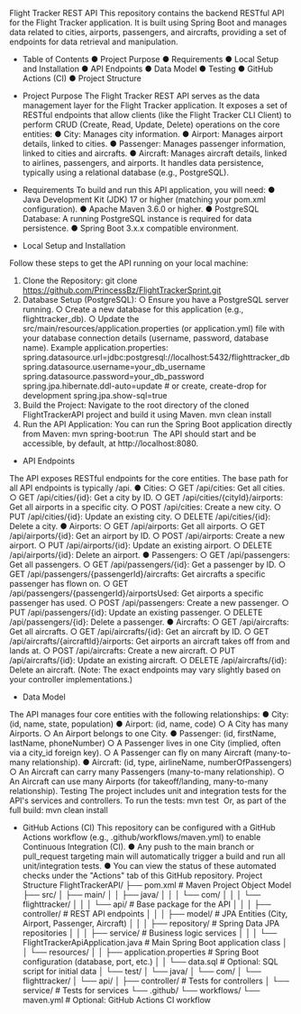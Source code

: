 Flight Tracker REST API
This repository contains the backend RESTful API for the Flight Tracker application. It is built using Spring Boot and manages data related to cities, airports, passengers, and aircrafts, providing a set of endpoints for data retrieval and manipulation.

- Table of Contents
●	Project Purpose
●	Requirements
●	Local Setup and Installation
●	API Endpoints
●	Data Model
●	Testing
●	GitHub Actions (CI)
●	Project Structure

- Project Purpose
The Flight Tracker REST API serves as the data management layer for the Flight Tracker application. It exposes a set of RESTful endpoints that allow clients (like the Flight Tracker CLI Client) to perform CRUD (Create, Read, Update, Delete) operations on the core entities:
●	City: Manages city information.
●	Airport: Manages airport details, linked to cities.
●	Passenger: Manages passenger information, linked to cities and aircrafts.
●	Aircraft: Manages aircraft details, linked to airlines, passengers, and airports.
It handles data persistence, typically using a relational database (e.g., PostgreSQL).

- Requirements
To build and run this API application, you will need:
●	Java Development Kit (JDK) 17 or higher (matching your pom.xml configuration).
●	Apache Maven 3.6.0 or higher.
●	PostgreSQL Database: A running PostgreSQL instance is required for data persistence.
●	Spring Boot 3.x.x compatible environment.

- Local Setup and Installation
  
Follow these steps to get the API running on your local machine:
1.	Clone the Repository: git clone https://github.com/PrincessBz/FlightTrackerSprint.git
2.	Database Setup (PostgreSQL):
○	Ensure you have a PostgreSQL server running.
○	Create a new database for this application (e.g., flighttracker_db).
○	Update the src/main/resources/application.properties (or application.yml) file with your database connection details (username, password, database name). Example application.properties: spring.datasource.url=jdbc:postgresql://localhost:5432/flighttracker_db spring.datasource.username=your_db_username spring.datasource.password=your_db_password spring.jpa.hibernate.ddl-auto=update # or create, create-drop for development spring.jpa.show-sql=true 
3.	Build the Project: Navigate to the root directory of the cloned FlightTrackerAPI project and build it using Maven. mvn clean install 
4.	Run the API Application: You can run the Spring Boot application directly from Maven: mvn spring-boot:run  The API should start and be accessible, by default, at http://localhost:8080.

- API Endpoints

The API exposes RESTful endpoints for the core entities. The base path for all API endpoints is typically /api.
●	Cities:
○	GET /api/cities: Get all cities.
○	GET /api/cities/{id}: Get a city by ID.
○	GET /api/cities/{cityId}/airports: Get all airports in a specific city.
○	POST /api/cities: Create a new city.
○	PUT /api/cities/{id}: Update an existing city.
○	DELETE /api/cities/{id}: Delete a city.
●	Airports:
○	GET /api/airports: Get all airports.
○	GET /api/airports/{id}: Get an airport by ID.
○	POST /api/airports: Create a new airport.
○	PUT /api/airports/{id}: Update an existing airport.
○	DELETE /api/airports/{id}: Delete an airport.
●	Passengers:
○	GET /api/passengers: Get all passengers.
○	GET /api/passengers/{id}: Get a passenger by ID.
○	GET /api/passengers/{passengerId}/aircrafts: Get aircrafts a specific passenger has flown on.
○	GET /api/passengers/{passengerId}/airportsUsed: Get airports a specific passenger has used.
○	POST /api/passengers: Create a new passenger.
○	PUT /api/passengers/{id}: Update an existing passenger.
○	DELETE /api/passengers/{id}: Delete a passenger.
●	Aircrafts:
○	GET /api/aircrafts: Get all aircrafts.
○	GET /api/aircrafts/{id}: Get an aircraft by ID.
○	GET /api/aircrafts/{aircraftId}/airports: Get airports an aircraft takes off from and lands at.
○	POST /api/aircrafts: Create a new aircraft.
○	PUT /api/aircrafts/{id}: Update an existing aircraft.
○	DELETE /api/aircrafts/{id}: Delete an aircraft.
(Note: The exact endpoints may vary slightly based on your controller implementations.)

- Data Model

The API manages four core entities with the following relationships:
●	City: (id, name, state, population)
●	Airport: (id, name, code)
○	A City has many Airports.
○	An Airport belongs to one City.
●	Passenger: (id, firstName, lastName, phoneNumber)
○	A Passenger lives in one City (implied, often via a city_id foreign key).
○	A Passenger can fly on many Aircraft (many-to-many relationship).
●	Aircraft: (id, type, airlineName, numberOfPassengers)
○	An Aircraft can carry many Passengers (many-to-many relationship).
○	An Aircraft can use many Airports (for takeoff/landing, many-to-many relationship).
Testing
The project includes unit and integration tests for the API's services and controllers.
To run the tests:
mvn test 
Or, as part of the full build:
mvn clean install 

- GitHub Actions (CI)
This repository can be configured with a GitHub Actions workflow (e.g., .github/workflows/maven.yml) to enable Continuous Integration (CI).
●	Any push to the main branch or pull_request targeting main will automatically trigger a build and run all unit/integration tests.
●	You can view the status of these automated checks under the "Actions" tab of this GitHub repository.
Project Structure
FlightTrackerAPI/
├── pom.xml                                  # Maven Project Object Model
├── src/
│   ├── main/
│   │   ├── java/
│   │   │   └── com/
│   │   │       └── flighttracker/
│   │   │           └── api/                 # Base package for the API
│   │   │               ├── controller/      # REST API endpoints
│   │   │               ├── model/           # JPA Entities (City, Airport, Passenger, Aircraft)
│   │   │               ├── repository/      # Spring Data JPA repositories
│   │   │               ├── service/         # Business logic services
│   │   │               └── FlightTrackerApiApplication.java # Main Spring Boot application class
│   │   └── resources/
│   │       ├── application.properties       # Spring Boot configuration (database, port, etc.)
│   │       └── data.sql                     # Optional: SQL script for initial data
│   └── test/
│       └── java/
│           └── com/
│               └── flighttracker/
│                   └── api/
│                       ├── controller/      # Tests for controllers
│                       └── service/         # Tests for services
└── .github/
    └── workflows/
        └── maven.yml                        # Optional: GitHub Actions CI workflow



